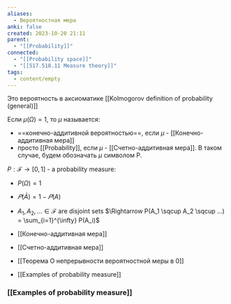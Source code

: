 ```yaml
---
aliases:
  - Вероятностная мера
anki: false
created: 2023-10-20 21:11
parent:
  - "[[Probability]]"
connected:
  - "[[Probability space]]"
  - "[[517.518.11 Measure theory]]"
tags:
  - content/empty
---
```

Это вероятность в аксиоматике [[Kolmogorov definition of probability (general)]]

Если $\mu(\Omega)=1$, то $\mu$ называется:
- ==конечно-аддитивной вероятностью==, если $\mu$ - [[Конечно-аддитивная мера]]
- просто [[Probability]], если $\mu$ - [[Счетно-аддитивная мера]]. 
В таком случае, будем обозначать $\mu$ символом Р.


$P: \mathcal{F} \rightarrow [0, 1]$ - a probability measure:
- $P(\Omega) = 1$
- $𝑃(\bar{A})=1−𝑃(A)$
- $A_1, A_2,... \in \mathcal{F}$ are disjoint sets $\Rightarrow P(A_1 \sqcup A_2 \sqcup ...) = \sum_{i=1}^{\infty} P(A_i)$

- [[Конечно-аддитивная мера]]
- [[Счетно-аддитивная мера]]
- [[Теорема О непрерывности вероятностной меры в 0]]
- [[Examples of probability measure]]

### [[Examples of probability measure]]









